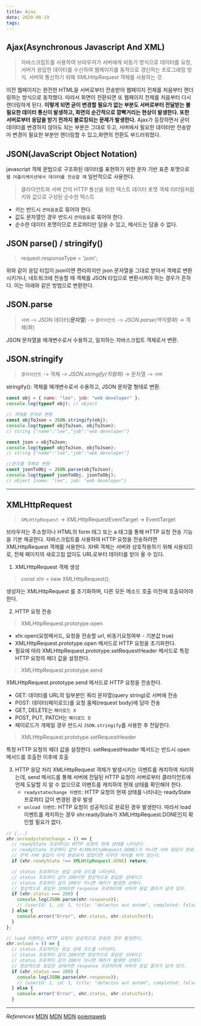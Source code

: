 ```yaml
---
title: Ajax
date: 2020-08-19
tags:
---
```


## Ajax(Asynchronous Javascript And XML)

> 자바스크립트를 사용하여 브라우저가 서버에게 비동기 방식으로 데이터를 요청, 서버가 응답한 데이터를 수신하여 웹페이지를 동적으로 갱신하는 프로그래밍 방식. 서버와 통신하기 위해 XMLHttpRequest 객체를 사용하는 것.

이전 웹페이지는 완전한 HTML을 서버로부터 전송받아 웹페이지 전체를 처음부터 렌더링하는 방식으로 동작했다. 따라서 화면이 전환되면 또 웹페이지 전체를 처음부터 다시 렌더링하게 된다. **이렇게 되면 굳이 변경할 필요가 없는 부분도 서버로부터 전달받는 불필요한 데이터 통신이 발생하고, 화면의 순간적으로 깜빡거리는 현상이 발생한다. 또한 서버로부터 응답을 받기 전까지 블로킹되는 문제가 발생한다.** Ajax가 등장하면서 굳이 데이터를 변경하지 않아도 되는 부분은 그대로 두고, 서버에서 필요한 데이터만 전송받아 변경이 필요한 부분만 렌더링할 수 있고,화면의 전환도 부드러워졌다.

## JSON(JavaScript Object Notation)

javascript 객체 문법으로 구조화된 데이터를 표현하기 위한 문자 기반 표준 포맷으로 `웹 어플리케이션에서 데이터를 전송할 때` 일반적으로 사용한다.

> 클라이언트와 서버 간의 HTTP 통신을 위한 텍스트 데이터 포맷
> 객체 리터럴처럼 키와 값으로 구성된 순수한 텍스트

- 키는 반드시 `큰따옴표`로 묶어야 한다.
- 값도 문자열인 경우 반드시 `큰따옴표`로 묶어야 한다.
- 순수한 데이터 포맷이므로 프로퍼티만 담을 수 있고, 메서드는 담을 수 없다.

## JSON parse() / stringify()

> request.responseType = 'json';

위와 같이 응답 타입이 json이면 편리하지만 json 문자열을 그대로 받아서 객체로 변환시키거나, 네트워크에 전송할 때 객체를 JSON 타입으로 변환시켜야 하는 경우가 흔하다. 이는 아래와 같은 방법으로 변환한다.

## JSON.parse

> `서버` -> JSON 데이터(**문자열**) -> `클라이언트` -> _JSON.parse(역직렬화)_ -> 객체(화)

JSON 문자열을 매개변수로서 수용하고, 일치하는 자바스크립트 객체로서 변환.

## JSON.stringify

> `클라이언트` -> 객체 -> _JSON.stringify(직렬화)_ -> 문자열 -> `서버`

stringify(): 객체를 매개변수로서 수용하고, JSON 문자열 형태로 변환.

```javascript
const obj = { name: "lee", job: "web developer" };
console.log(typeof obj); // object

// 객체를 문자로 변환
const objToJson = JSON.stringify(obj);
console.log(typeof objToJson, objToJson);
// string {"name":"lee","job":"web developer"}

const json = objToJson;
console.log(typeof objToJson, objToJson);
// string {"name":"lee","job":"web developer"}

//문자를 객체로 변환
const jsonToObj = JSON.parse(objToJson);
console.log(typeof jsonToObj, jsonToObj);
// object {name: "lee", job: "web developer"}
```

---

## XMLHttpRequest

> `XMLHttpRequest` -> XMLHttpRequestEventTarget -> EventTarget

브라우저는 주소창이나 HTML의 form 태그 또는 a 태그를 통해 HTTP 요청 전송 기능을 기본 제공한다. 자바스크립트를 사용하여 HTTP 요청을 전송하려면 XMLHttpRequest 객체를 사용한다. XHR 객체는 서버와 상호작용하기 위해 사용되므로, 전체 페이지의 새로고침 없이도 URL로부터 데이터를 받아 올 수 있다.

1. XMLHttpRequest 객체 생성

> const xhr = new XMLHttpRequest();

생성자는 XMLHttpRequest 를 초기화하며, 다른 모든 메소드 호출 이전에 호출되어야 한다.

2. HTTP 요청 전송

> XMLHttpRequest.prototype.open

- xhr.open(요청메서드, 요청을 전송할 url, 비동기요청여부 - 기본값 true)
- XMLHttpRequest.prototype.open 메서드로 HTTP 요청을 초기화한다.
- 필요에 따라 XMLHttpRequest.prototype.setRequestHeader 메서드로 특정 HTTP 요청의 헤더 값을 설정한다.

> XMLHttpRequest.prototype.send

XMLHttpRequest.prototype.send 메서드로 HTTP 요청을 전송한다.

- GET: 데이터를 URL의 일부분인 쿼리 문자열(query string)로 서버에 전송
- POST: 데이터(페이로드)를 요청 몸체(request body)에 담아 전송
- GET, DELETE는 `페이로드 X`
- POST, PUT, PATCH는 `페이로드 O`
- 페이로드가 개체일 경우 반드시 `JSON.stringify`를 사용한 후 전달한다.

> XMLHttpRequest.prototype.setRequestHeader

특정 HTTP 요청의 헤더 값을 설정한다. setRequestHeader 메서드는 반드시 open 메서드를 호출한 이후에 호출

3. HTTP 응답 처리
   XMLHttpRequest 객체가 발생시키는 이벤트를 캐치하여 처리하는데, send 메서드를 통해 서버에 전달된 HTTP 요청이 서버로부터 클라이언트에 언제 도달할 지 알 수 없으므로 이벤트를 캐치하여 현재 상태를 확인해야 한다.
   - `readystatechange 이벤트`: HTTP 요청의 현재 상태를 나타내는 readyState 프로퍼티 값이 변경된 경우 발생
   - `onload 이벤트`: HTTP 요청이 성공적으로 완료된 경우 발생한다. 따라서 load 이벤트를 캐치하는 경우 xhr.readyState가 XMLHttpRequest.DONE인지 확인할 필요가 없다.

```javascript
// {...}
xhr.onreadystatechange = () => {
  // readyState 프로퍼티는 HTTP 요청의 현재 상태를 나타낸다.
  // readyState 프로퍼티 값이 4(XMLHttpRequest.DONE)가 아니면 서버 응답이 완료되지 상태다.
  // 만약 서버 응답이 아직 완료되지 않았다면 아무런 처리를 하지 않는다.
  if (xhr.readyState !== XMLHttpRequest.DONE) return;

  // status 프로퍼티는 응답 상태 코드를 나타낸다.
  // status 프로퍼티 값이 200이면 정상적으로 응답된 상태이고
  // status 프로퍼티 값이 200이 아니면 에러가 발생한 상태다.
  // 정상적으로 응답된 상태라면 response 프로퍼티에 서버의 응답 결과가 담겨 있다.
  if (xhr.status === 200) {
    console.log(JSON.parse(xhr.response));
    // {userId: 1, id: 1, title: "delectus aut autem", completed: false}
  } else {
    console.error("Error", xhr.status, xhr.statusText);
  }
};

// load 이벤트는 HTTP 요청이 성공적으로 완료된 경우 발생한다.
xhr.onload = () => {
  // status 프로퍼티는 응답 상태 코드를 나타낸다.
  // status 프로퍼티 값이 200이면 정상적으로 응답된 상태이고
  // status 프로퍼티 값이 200이 아니면 에러가 발생한 상태다.
  // 정상적으로 응답된 상태라면 response 프로퍼티에 서버의 응답 결과가 담겨 있다.
  if (xhr.status === 200) {
    console.log(JSON.parse(xhr.response));
    // {userId: 1, id: 1, title: "delectus aut autem", completed: false}
  } else {
    console.error('Error', xhr.status, xhr.statusText);
  }
```

---

_References_
[MDN](https://developer.mozilla.org/ko/docs/Learn/JavaScript/Objects/JSON)
[MDN](https://developer.mozilla.org/ko/docs/Web/API/XMLHttpRequest)
[MDN](https://developer.mozilla.org/ko/docs/Web/API/XMLHttpRequest/Using_XMLHttpRequest)
[poiemaweb](https://poiemaweb.com/fastcampus/ajax#3-xmlhttprequest)
